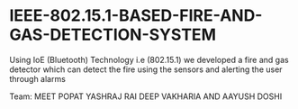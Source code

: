 #  IEEE-802.15.1-BASED-FIRE-AND-GAS-DETECTION-SYSTEM

Using IoE (Bluetooth) Technology i.e (802.15.1) we developed a fire and gas detector which can detect the fire using the sensors and alerting the user through alarms



Team: MEET POPAT YASHRAJ RAI DEEP VAKHARIA AND AAYUSH DOSHI

